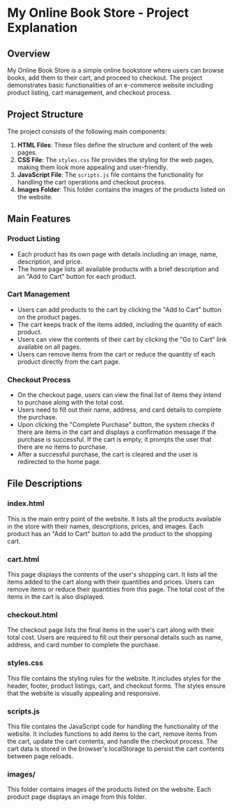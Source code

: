 # My Online Book Store - Project Explanation

## Overview

My Online Book Store is a simple online bookstore where users can browse books, add them to their cart, and proceed to checkout. The project demonstrates basic functionalities of an e-commerce website including product listing, cart management, and checkout process.

## Project Structure

The project consists of the following main components:

1. **HTML Files**: These files define the structure and content of the web pages.
2. **CSS File**: The `styles.css` file provides the styling for the web pages, making them look more appealing and user-friendly.
3. **JavaScript File**: The `scripts.js` file contains the functionality for handling the cart operations and checkout process.
4. **Images Folder**: This folder contains the images of the products listed on the website.

## Main Features

### Product Listing

- Each product has its own page with details including an image, name, description, and price.
- The home page lists all available products with a brief description and an "Add to Cart" button for each product.

### Cart Management

- Users can add products to the cart by clicking the "Add to Cart" button on the product pages.
- The cart keeps track of the items added, including the quantity of each product.
- Users can view the contents of their cart by clicking the "Go to Cart" link available on all pages.
- Users can remove items from the cart or reduce the quantity of each product directly from the cart page.

### Checkout Process

- On the checkout page, users can view the final list of items they intend to purchase along with the total cost.
- Users need to fill out their name, address, and card details to complete the purchase.
- Upon clicking the "Complete Purchase" button, the system checks if there are items in the cart and displays a confirmation message if the purchase is successful. If the cart is empty, it prompts the user that there are no items to purchase.
- After a successful purchase, the cart is cleared and the user is redirected to the home page.

## File Descriptions

### index.html

This is the main entry point of the website. It lists all the products available in the store with their names, descriptions, prices, and images. Each product has an "Add to Cart" button to add the product to the shopping cart.

### cart.html

This page displays the contents of the user's shopping cart. It lists all the items added to the cart along with their quantities and prices. Users can remove items or reduce their quantities from this page. The total cost of the items in the cart is also displayed.

### checkout.html

The checkout page lists the final items in the user's cart along with their total cost. Users are required to fill out their personal details such as name, address, and card number to complete the purchase. 

### styles.css

This file contains the styling rules for the website. It includes styles for the header, footer, product listings, cart, and checkout forms. The styles ensure that the website is visually appealing and responsive.

### scripts.js

This file contains the JavaScript code for handling the functionality of the website. It includes functions to add items to the cart, remove items from the cart, update the cart contents, and handle the checkout process. The cart data is stored in the browser's localStorage to persist the cart contents between page reloads.

### images/

This folder contains images of the products listed on the website. Each product page displays an image from this folder.
